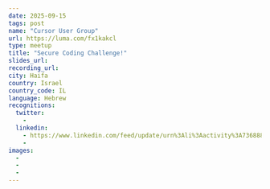 ```yaml
---
date: 2025-09-15
tags: post
name: "Cursor User Group"
url: https://luma.com/fx1kakcl
type: meetup
title: "Secure Coding Challenge!"
slides_url:
recording_url: 
city: Haifa
country: Israel
country_code: IL
language: Hebrew
recognitions:
  twitter:
    - 
  linkedin:
    - https://www.linkedin.com/feed/update/urn%3Ali%3Aactivity%3A7368885538314956801/?midToken=AQHmA0zwl6mGqg&midSig=3kAPvGiAWBPHU1&trk=eml-email_notification_single_mentioned_you_in_this_01-hero_notification_cta-0-1ep~cta&trkEmail=eml-email_notification_single_mentioned_you_in_this_01-hero_notification_cta-0-1ep~cta-null-5biqo~mf474yl4~zi-null-null&eid=5biqo-mf474yl4-zi
    - 
images:
  - 
  - 
  - 
---
```

